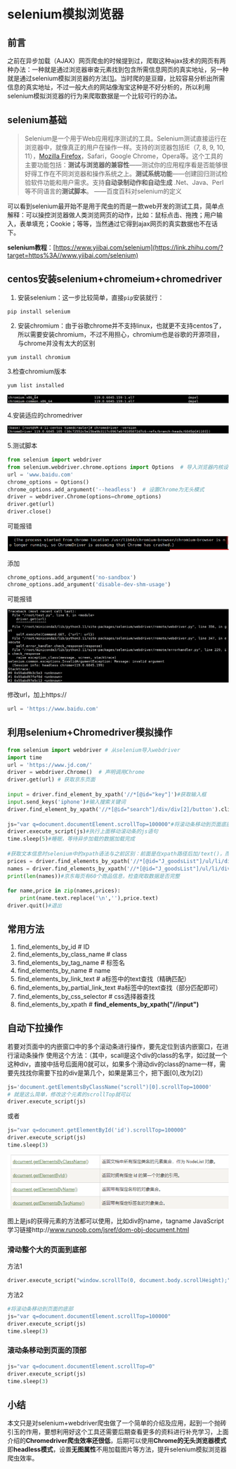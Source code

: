 # selenium模拟浏览器

## 前言

之前在异步加载（AJAX）网页爬虫的时候提到过，爬取这种ajax技术的网页有两种办法：一种就是通过浏览器审查元素找到包含所需信息网页的真实地址，另一种就是通过selenium模拟浏览器的方法[[1\]](https://zhuanlan.zhihu.com/p/88152781#ref_1)。当时爬的是豆瓣，比较容易分析出所需信息的真实地址，不过一般大点的网站像淘宝这种是不好分析的，所以利用selenium模拟浏览器的行为来爬取数据是一个比较可行的办法。

## selenium基础

> Selenium是一个用于Web应用程序测试的工具。Selenium测试直接运行在浏览器中，就像真正的用户在操作一样。支持的浏览器包括IE（7, 8, 9, 10, 11），[Mozilla Firefox](https://link.zhihu.com/?target=https%3A//baike.baidu.com/item/Mozilla%20Firefox/3504923)，Safari，Google Chrome，Opera等。这个工具的主要功能包括：**测试与浏览器的兼容性**——测试你的应用程序看是否能够很好得工作在不同浏览器和操作系统之上。**测试系统功能**——创建回归测试检验软件功能和用户需求。支持**自动录制动作和自动生成** .Net、Java、Perl等不同语言的**测试脚本**。 ——百度百科对selenium的定义

可以看到selenium最开始不是用于爬虫的而是一款web开发的测试工具，简单点解释：可以操控浏览器做人类浏览网页的动作，比如：鼠标点击、拖拽；用户输入，表单填充；Cookie；等等，当然通过它得到ajax网页的真实数据也不在话下。

**selenium教程**：[https://www.yiibai.com/selenium](https://link.zhihu.com/?target=https%3A//www.yiibai.com/selenium)

## centos安装selenium+chromeium+chromedriver

1. 安装selenium：这一步比较简单，直接`pip`安装就行：

```shell
pip install selenium
```

2. 安装chromium：由于谷歌chrome并不支持linux，也就更不支持centos了，所以需要安装chromium，不过不用担心，chromium也是谷歌的开源项目，与chrome并没有太大的区别

```shell
yum install chromium
```

3.检查chromium版本

```shell
yum list installed
```

![image-20231204092620546](pic/selenium%E6%A8%A1%E6%8B%9F%E6%B5%8F%E8%A7%88%E5%99%A8/image-20231204092620546.png)

4.安装适应的chromedriver

![image-20231204092703529](pic/selenium%E6%A8%A1%E6%8B%9F%E6%B5%8F%E8%A7%88%E5%99%A8/image-20231204092703529.png)

5.测试脚本

```python
from selenium import webdriver   
from selenium.webdriver.chrome.options import Options  # 导入浏览器内核设置，主要是为了设置无头（headless）模式
url = 'www.baidu.com' 
chrome_options = Options()    
chrome_options.add_argument('--headless')  # 设置Chrome为无头模式    
driver = webdriver.Chrome(options=chrome_options)    
driver.get(url)    
driver.close() 
```

可能报错

![img](pic/selenium%E6%A8%A1%E6%8B%9F%E6%B5%8F%E8%A7%88%E5%99%A8/v2-8e25906e4aeea1dcfb0d1606b4ffa3bd_1440w.webp)

添加

```python
chrome_options.add_argument('no-sandbox')    
chrome_options.add_argument('disable-dev-shm-usage')
```

可能报错

![image-20231204092913854](pic/selenium%E6%A8%A1%E6%8B%9F%E6%B5%8F%E8%A7%88%E5%99%A8/image-20231204092913854.png)

修改url，加上https://

```python
url = 'https://www.baidu.com' 
```

## 利用selenium+Chromedriver模拟操作

```python
from selenium import webdriver # 从selenium导入webdriver
import time
url = 'https://www.jd.com/'
driver = webdriver.Chrome()  # 声明调用Chrome
driver.get(url) # 获取京东页面

input = driver.find_element_by_xpath('//*[@id="key"]')#获取输入框
input.send_keys('iphone')#输入搜索关键词
driver.find_element_by_xpath('//*[@id="search"]/div/div[2]/button').click()#点击搜索按钮

js="var q=document.documentElement.scrollTop=100000"#将滚动条移动到页面底部的js语句
driver.execute_script(js)#执行上面移动滚动条的js语句
time.sleep(5)#睡眠，等待异步加载的数据加载完成

#获取文本信息时selenium中的xpath语法与之前区别：前面是在xpath路径后加/text()，而selenium是整个语句后面加.text
prices = driver.find_elements_by_xpath('//*[@id="J_goodsList"]/ul/li/div/div[3]/strong/i')
names = driver.find_elements_by_xpath('//*[@id="J_goodsList"]/ul/li/div/div[4]/a/em')
print(len(names))#京东每页有60个商品信息，检查爬取数据是否完整

for name,price in zip(names,prices):
    print(name.text.replace('\n',''),price.text)
driver.quit()#退出
```

## 常用方法

1. find_elements_by_id # ID
2. find_elements_by_class_name # class
3. find_elements_by_tag_name # 标签名
4. find_elements_by_name # name
5. find_elements_by_link_text # a标签中的text查找（精确匹配）
6. find_elements_by_partial_link_text #a标签中的text查找（部分匹配即可）
7. find_elements_by_css_selector # css选择器查找
8. find_elements_by_xpath # **find_elements_by_xpath("//input")**

## 自动下拉操作

若要对页面中的内嵌窗口中的多个滚动条进行操作，要先定位到该内嵌窗口，在进行滚动条操作
使用这个方法：（其中，scall是这个div的class的名字，如过就一个这种div，直接中括号后面用0就可以，如果多个滑动div的class的name一样，需要先找找你需要下拉的div是第几个，如果是第三个，把下面[0],改为[2]）

```python
js='document.getElementsByClassName("scroll")[0].scrollTop=10000' 
# 就是这么简单，修改这个元素的scrollTop就可以
driver.execute_script(js)
```

或者

```python
js="var q=document.getElementById('id').scrollTop=100000" 
driver.execute_script(js) 
time.sleep(3) 
```

![在这里插入图片描述](pic/selenium%E6%A8%A1%E6%8B%9F%E6%B5%8F%E8%A7%88%E5%99%A8/20190418153104477.png)

图上是js的获得元素的方法都可以使用，比如div的name，tagname
JavaScript学习链接http://www.runoob.com/jsref/dom-obj-document.html

### 滑动整个大的页面到底部

方法1

```python
driver.execute_script("window.scrollTo(0, document.body.scrollHeight);")
```

方法2

```python
#将滚动条移动到页面的底部
js="var q=document.documentElement.scrollTop=100000"  
driver.execute_script(js)  
time.sleep(3)  
```

### 滚动条移动到页面的顶部

```python
js="var q=document.documentElement.scrollTop=0"  
driver.execute_script(js)  
time.sleep(3)  
```



## 小结

本文只是对selenium+webdriver爬虫做了一个简单的介绍及应用，起到一个抛砖引玉的作用，要想利用好这个工具还需要后期查看更多的资料进行补充学习，上面介绍的**Chromedriver爬虫效率还很低**，后期可以使用**Chrome的无头浏览器模式**即**headless模式**，设置**无图属性**不用加载图片等方法，提升selenium模拟浏览器爬虫效率。